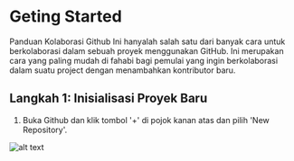 # Geting Started
Panduan Kolaborasi Github 
Ini hanyalah salah satu dari banyak cara untuk berkolaborasi dalam sebuah proyek menggunakan GitHub. Ini merupakan cara yang paling mudah di fahabi bagi pemulai yang ingin berkolaborasi dalam suatu project dengan menambahkan kontributor baru.

## Langkah 1: Inisialisasi Proyek Baru
1. Buka Github dan klik tombol '+' di pojok kanan atas dan pilih 'New Repository'.
 
 ![alt text](https://drive.google.com/file/d/1iIrKT39XE2WwuMVu6L_LJa6vVWkINcUU/view?usp=sharing)

